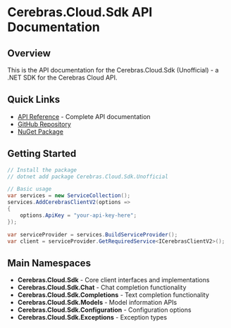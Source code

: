 # Cerebras.Cloud.Sdk API Documentation

## Overview

This is the API documentation for the Cerebras.Cloud.Sdk (Unofficial) - a .NET SDK for the Cerebras Cloud API.

## Quick Links

- [API Reference](api/index.md) - Complete API documentation
- [GitHub Repository](https://github.com/rivoli-ai/cerebras-cloud-sdk-dotnet)
- [NuGet Package](https://www.nuget.org/packages/Cerebras.Cloud.Sdk.Unofficial)

## Getting Started

```csharp
// Install the package
// dotnet add package Cerebras.Cloud.Sdk.Unofficial

// Basic usage
var services = new ServiceCollection();
services.AddCerebrasClientV2(options =>
{
    options.ApiKey = "your-api-key-here";
});

var serviceProvider = services.BuildServiceProvider();
var client = serviceProvider.GetRequiredService<ICerebrasClientV2>();
```

## Main Namespaces

- **Cerebras.Cloud.Sdk** - Core client interfaces and implementations
- **Cerebras.Cloud.Sdk.Chat** - Chat completion functionality
- **Cerebras.Cloud.Sdk.Completions** - Text completion functionality
- **Cerebras.Cloud.Sdk.Models** - Model information APIs
- **Cerebras.Cloud.Sdk.Configuration** - Configuration options
- **Cerebras.Cloud.Sdk.Exceptions** - Exception types